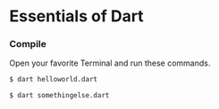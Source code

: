 # Essentials of Dart

### Compile

Open your favorite Terminal and run these commands.

```sh
$ dart helloworld.dart
```
```sh
$ dart somethingelse.dart
```